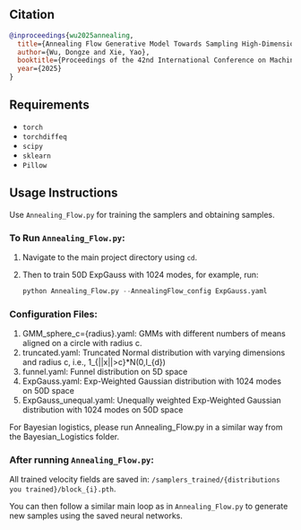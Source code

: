 ## Citation
```bibtex
@inproceedings{wu2025annealing,
  title={Annealing Flow Generative Model Towards Sampling High-Dimensional and Multi-Modal Distributions},
  author={Wu, Dongze and Xie, Yao},
  booktitle={Proceedings of the 42nd International Conference on Machine Learning (ICML)},
  year={2025}
}
```

## Requirements

- `torch`
- `torchdiffeq`
- `scipy`
- `sklearn`
- `Pillow`

## Usage Instructions

Use `Annealing_Flow.py` for training the samplers and obtaining samples.

### To Run `Annealing_Flow.py`:

1. Navigate to the main project directory using `cd`.

2. Then to train 50D ExpGauss with 1024 modes, for example, run:
   ```python
   python Annealing_Flow.py --AnnealingFlow_config ExpGauss.yaml

### Configuration Files:
1. GMM_sphere_c={radius}.yaml: GMMs with different numbers of means aligned on a circle with radius c.
2. truncated.yaml: Truncated Normal distribution with varying dimensions and radius c, i.e., 1_{||x||>c}*N(0,I_{d})
3. funnel.yaml: Funnel distribution on 5D space
4. ExpGauss.yaml: Exp-Weighted Gaussian distribution with 1024 modes on 50D space
5. ExpGauss_unequal.yaml: Unequally weighted Exp-Weighted Gaussian distribution with 1024 modes on 50D space

For Bayesian logistics, please run Annealing_Flow.py in a similar way from the Bayesian_Logistics folder.

### After running `Annealing_Flow.py`:

All trained velocity fields are saved in: 
`/samplers_trained/{distributions you trained}/block_{i}.pth`.

You can then follow a similar main loop as in `Annealing_Flow.py` to generate new samples using the saved neural networks.

